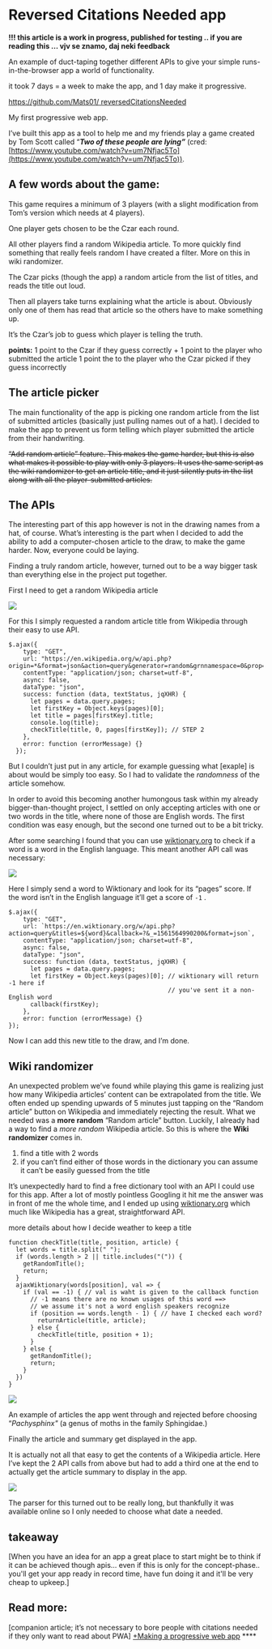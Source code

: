 # Reversed Citations Needed app
**!!! this article is a work in progress, published for testing .. if you are reading this  … vjv se znamo, daj neki feedback**

An example of duct-taping together different APIs to give your simple runs-in-the-browser app a world of functionality. 

it took 7 days = a week to make the app, and 1 day make it progressive.

[https://github.com/Mats01/
reversedCitationsNeeded](https://github.com/Mats01/reversedCitationsNeeded)

My first progressive web app.

I’ve built this app as a tool to help me and my friends play a game created by Tom Scott called “***Two of these people are lying”*** (cred: [https://www.youtube.com/watch?v=um7Nfjac5To](https://www.youtube.com/watch?v=um7Nfjac5To)). 


## A few words about the game:

This game requires a minimum of 3 players (with a slight modification from Tom’s version which needs at 4 players). 

One player gets chosen to be the Czar each round.

All other players find a random Wikipedia article. To more quickly find something that really feels random I have created a filter. More on this in wiki randomizer.

The Czar picks (though the app) a random article from the list of titles, and reads the title out loud. 

Then all players take turns explaining what the article is about. Obviously only one of them has read that article so the others have to make something up.

It’s the Czar’s job to guess which player is telling the truth. 

**points:**
1 point to the Czar if they guess correctly + 1 point to the player who submitted the article
1 point the to the player who the Czar picked if they guess incorrectly


## The article picker

The main functionality of the app is picking one random article from the list of submitted articles (basically just pulling names out of a hat). I decided to make the app to prevent us form telling which player submitted the article from their handwriting. 

~~“Add random article” feature. This makes the game harder, but this is also what makes it possible to play with only 3 players. It uses the same script as the wiki randomizer to get an article title, and it just silently puts in the list along with all the player-submitted articles.~~


## The APIs

The interesting part of this app however is not in the drawing names from a hat, of course. What’s interesting is the part when I decided to add the ability to add a computer-chosen article to the draw, to make the game harder. Now, everyone could be laying. 

Finding a truly random article, however, turned out to be a way bigger task than everything else in the project put together. 

First I need to get a random Wikipedia article

![](https://paper-attachments.dropbox.com/s_9AFFCDB7F11EB0D1B484970358A2284AA01ED282551D208D7F98794C09734540_1586717711623_image.png)


For this I simply requested a random article title from Wikipedia through their easy to use API.


    $.ajax({
        type: "GET",
        url: "https://en.wikipedia.org/w/api.php?origin=*&format=json&action=query&generator=random&grnnamespace=0&prop=revisions|images&rvprop=content",
        contentType: "application/json; charset=utf-8",
        async: false,
        dataType: "json",
        success: function (data, textStatus, jqXHR) {
          let pages = data.query.pages;
          let firstKey = Object.keys(pages)[0];
          let title = pages[firstKey].title;
          console.log(title);
          checkTitle(title, 0, pages[firstKey]); // STEP 2
        },
        error: function (errorMessage) {}
      });

But I couldn’t just put in any article, for example guessing what [exaple] is about would be simply too easy. So I had to validate the *randomness* of the article somehow. 

In order to avoid this becoming another humongous task within my already bigger-than-thought project,  I settled on only accepting articles with one or two words in the title, where none of those are English words. The first condition was easy enough, but the second one turned out to be a bit tricky. 

After some searching I found that you can use [wiktionary.org](https://www.wiktionary.org/) to check if a word is a word in the English language. This meant another API call was necessary:

![](https://paper-attachments.dropbox.com/s_9AFFCDB7F11EB0D1B484970358A2284AA01ED282551D208D7F98794C09734540_1586718199822_image.png)


Here I simply send a word to Wiktionary and look for its “pages” score. If the word isn’t in the English language it’ll get a score of `-1` . 


    $.ajax({
        type: "GET",
        url: `https://en.wiktionary.org/w/api.php?action=query&titles=${word}&callback=?&_=1561564990200&format=json`,
        contentType: "application/json; charset=utf-8",
        async: false,
        dataType: "json",
        success: function (data, textStatus, jqXHR) {
          let pages = data.query.pages;
          let firstKey = Object.keys(pages)[0]; // wiktionary will return -1 here if
                                                // you've sent it a non-English word
          callback(firstKey); 
        },
        error: function (errorMessage) {}
    });

Now I can add this new title to the draw, and I’m done. 


## Wiki randomizer

An unexpected problem we’ve found while playing this game is realizing just how many Wikipedia articles’ content can be extrapolated from the title. We often ended up spending upwards of 5 minutes just tapping on the “Random article” button on Wikipedia and immediately rejecting the result. What we needed was a **more random** “Random article” button. Luckily, I already had a way to find a *more random* Wikipedia article. So this is where the **Wiki randomizer** comes in. 


1. find a title with 2 words 
2. if you can’t find either of those words in the dictionary you can assume it can’t be easily guessed from the title

It’s unexpectedly hard to find a free dictionary tool with an API I could use for this app. After a lot of mostly pointless Googling it hit me the answer was in front of me the whole time, and I ended up using [wiktionary.org](https://www.wiktionary.org/) which much like Wikipedia has a great, straightforward API.  

more details about how I decide weather to keep a title


    function checkTitle(title, position, article) {
      let words = title.split(" ");
      if (words.length > 2 || title.includes("(")) {
        getRandomTitle();
        return;
      }
      ajaxWiktionary(words[position], val => {
        if (val == -1) { // val is waht is given to the callback function
          // -1 means there are no known usages of this word ==> 
          // we assume it's not a word english speakers recognize
          if (position == words.length - 1) { // have I checked each word?
            returnArticle(title, article);
          } else {
            checkTitle(title, position + 1);
          }
        } else {
          getRandomTitle();
          return;
        }
      })
    }


![](https://paper-attachments.dropbox.com/s_9AFFCDB7F11EB0D1B484970358A2284AA01ED282551D208D7F98794C09734540_1586720038492_image.png)


An example of articles the app went through and rejected before choosing “*Pachysphinx"* (a genus of moths in the family Sphingidae.)

Finally the article and summary get displayed in the app.

It is actually not all that easy to get the contents of a Wikipedia article. Here I’ve kept the 2 API calls from above but had to add a third one at the end to actually get the article summary to display in the app.


![](https://paper-attachments.dropbox.com/s_9AFFCDB7F11EB0D1B484970358A2284AA01ED282551D208D7F98794C09734540_1586718481096_image.png)


The parser for this turned out to be really long, but thankfully it was available online so I only needed to choose what date a needed. 


## takeaway 

[When you have an idea for an app a great place to start might be to think if it can be achieved though apis… even if this is only for the concept-phase.. you'll get your app ready in record time, have fun doing it and it'll be very cheap to upkeep.]



## Read more:

[companion article; it’s not necessary to bore people with citations needed if they only want to read about PWA]
[+Making a progressive web app](https://paper.dropbox.com/doc/Making-a-progressive-web-app-nL1pZfZIIKLRxUOS1Kf2a) ****

